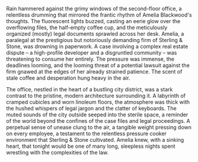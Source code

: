 Rain hammered against the grimy windows of the second-floor office, a relentless drumming that mirrored the frantic rhythm of Amelia Blackwood's thoughts.  The fluorescent lights buzzed, casting an eerie glow over the overflowing files, the half-empty coffee cup, and the meticulously organized (mostly) legal documents sprawled across her desk.  Amelia, a paralegal at the prestigious but notoriously demanding firm of Sterling & Stone, was drowning in paperwork.  A case involving a complex real estate dispute – a high-profile developer and a disgruntled community –  was threatening to consume her entirely.  The pressure was immense, the deadlines looming, and the looming threat of a potential lawsuit against the firm gnawed at the edges of her already strained patience.  The scent of stale coffee and desperation hung heavy in the air.

The office, nestled in the heart of a bustling city district, was a stark contrast to the pristine, modern architecture surrounding it.  A labyrinth of cramped cubicles and worn linoleum floors, the atmosphere was thick with the hushed whispers of legal jargon and the clatter of keyboards.  The muted sounds of the city outside seeped into the sterile space, a reminder of the world beyond the confines of the case files and legal proceedings.  A perpetual sense of unease clung to the air, a tangible weight pressing down on every employee, a testament to the relentless pressure cooker environment that Sterling & Stone cultivated.  Amelia knew, with a sinking heart, that tonight would be one of many long, sleepless nights spent wrestling with the complexities of the law.
